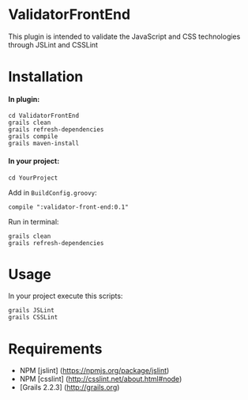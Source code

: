 ValidatorFrontEnd
=================

This plugin is intended to validate the JavaScript and CSS technologies through JSLint and CSSLint

# Installation
#### In plugin:

    cd ValidatorFrontEnd
    grails clean
    grails refresh-dependencies
    grails compile
    grails maven-install
    
#### In your project:

    cd YourProject

Add in `BuildConfig.groovy`:
    
    compile ":validator-front-end:0.1"

Run in terminal:

    grails clean
    grails refresh-dependencies
    
# Usage
In your project execute this scripts:

    grails JSLint
    grails CSSLint

# Requirements
* NPM [jslint] (https://npmjs.org/package/jslint)
* NPM [csslint] (http://csslint.net/about.html#node)
* [Grails 2.2.3] (http://grails.org)
